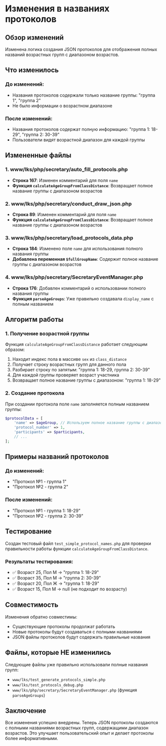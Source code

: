 # Изменения в названиях протоколов

## Обзор изменений

Изменена логика создания JSON протоколов для отображения полных названий возрастных групп с диапазоном возрастов.

## Что изменилось

### До изменений:
- Названия протоколов содержали только название группы: "группа 1", "группа 2"
- Не было информации о возрастном диапазоне

### После изменений:
- Названия протоколов содержат полную информацию: "группа 1: 18-29", "группа 2: 30-39"
- Пользователи видят возрастной диапазон для каждой группы

## Измененные файлы

### 1. www/lks/php/secretary/auto_fill_protocols.php
- **Строка 167**: Изменен комментарий для поля `name`
- **Функция `calculateAgeGroupFromClassDistance`**: Возвращает полное название группы с диапазоном возрастов

### 2. www/lks/php/secretary/conduct_draw_json.php
- **Строка 89**: Изменен комментарий для поля `name`
- **Функция `calculateAgeGroupFromClassDistance`**: Возвращает полное название группы с диапазоном возрастов

### 3. www/lks/php/secretary/load_protocols_data.php
- **Строка 184**: Изменено поле `name` для использования полного названия группы
- **Добавлена переменная `$fullGroupName`**: Содержит полное название группы с диапазоном возрастов

### 4. www/lks/php/secretary/SecretaryEventManager.php
- **Строка 176**: Добавлен комментарий о использовании полного названия группы
- **Функция `parseAgeGroups`**: Уже правильно создавала `display_name` с полным названием

## Алгоритм работы

### 1. Получение возрастной группы
Функция `calculateAgeGroupFromClassDistance` работает следующим образом:

1. Находит индекс пола в массиве `sex` из `class_distance`
2. Получает строку возрастных групп для данного пола
3. Разбирает строку по запятым: "группа 1: 18-29, группа 2: 30-39"
4. Для каждой группы проверяет возраст участника
5. Возвращает полное название группы с диапазоном: "группа 1: 18-29"

### 2. Создание протокола
При создании протокола поле `name` заполняется полным названием группы:

```php
$protocolData = [
    'name' => $ageGroup, // Используем полное название группы с диапазоном возрастов
    'protocol_number' => 1,
    'participants' => $participants,
    // ...
];
```

## Примеры названий протоколов

### До изменений:
- "Протокол №1 - группа 1"
- "Протокол №2 - группа 2"

### После изменений:
- "Протокол №1 - группа 1: 18-29"
- "Протокол №2 - группа 2: 30-39"

## Тестирование

Создан тестовый файл `test_simple_protocol_names.php` для проверки правильности работы функции `calculateAgeGroupFromClassDistance`.

### Результаты тестирования:
- ✅ Возраст 25, Пол М → "группа 1: 18-29"
- ✅ Возраст 35, Пол М → "группа 2: 30-39"
- ✅ Возраст 20, Пол Ж → "группа 1: 18-29"
- ✅ Возраст 15, Пол М → null (не подходит по возрасту)

## Совместимость

Изменения обратно совместимы:
- Существующие протоколы продолжат работать
- Новые протоколы будут создаваться с полными названиями
- JSON файлы протоколов будут содержать правильные названия

## Файлы, которые НЕ изменились

Следующие файлы уже правильно использовали полные названия групп:
- `www/lks/test_generate_protocols_simple.php`
- `www/lks/test_protocols_debug.php`
- `www/lks/php/secretary/SecretaryEventManager.php` (функция `parseAgeGroups`)

## Заключение

Все изменения успешно внедрены. Теперь JSON протоколы создаются с полными названиями возрастных групп, содержащими диапазон возрастов. Это улучшает пользовательский опыт и делает протоколы более информативными. 